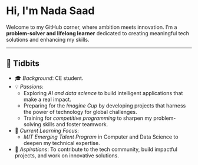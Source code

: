 # Hi, I'm Nada Saad

Welcome to my GitHub corner, where ambition meets innovation. I’m a **problem-solver and lifelong learner** dedicated to creating meaningful tech solutions and enhancing my skills.

---

## 🌟 Tidbits

- 🎓 *Background*: CE student.
- 💡 *Passions*:
  - Exploring *AI and data science* to build intelligent applications that make a real impact.
  - Preparing for the *Imagine Cup* by developing projects that harness the power of technology for global challenges.
  - Training for *competitive programming* to sharpen my problem-solving skills and foster teamwork.
- 🧠 *Current Learning Focus*:
  - *MIT Emerging Talent Program* in Computer and Data Science to deepen my technical expertise.
- 💪 *Aspirations*: To contribute to the tech community, build impactful projects, and work on innovative solutions.
